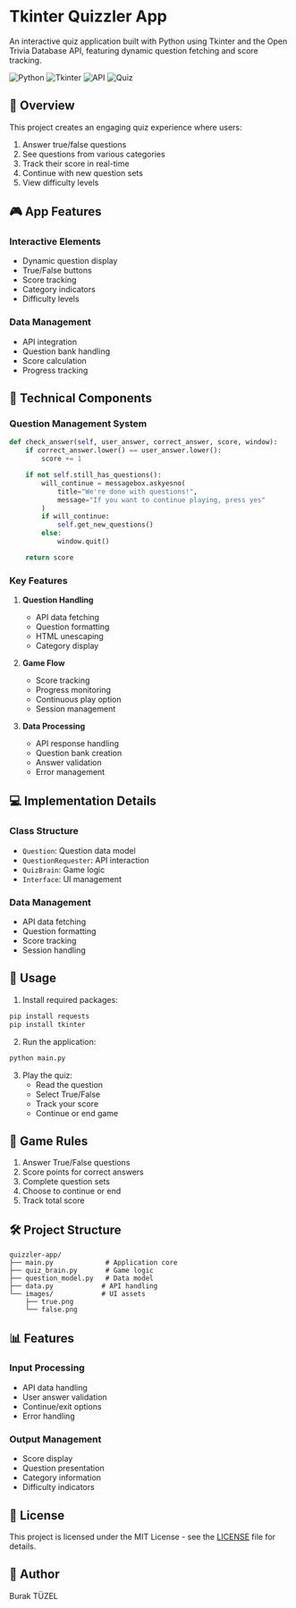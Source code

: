 # Tkinter Quizzler App
An interactive quiz application built with Python using Tkinter and the Open Trivia Database API, featuring dynamic question fetching and score tracking.

![Python](https://img.shields.io/badge/Python-3.8+-blue)
![Tkinter](https://img.shields.io/badge/Tkinter-GUI-orange)
![API](https://img.shields.io/badge/OpenTrivia-API-red)
![Quiz](https://img.shields.io/badge/Interactive-Quiz-green)

## 🎯 Overview
This project creates an engaging quiz experience where users:
1. Answer true/false questions
2. See questions from various categories
3. Track their score in real-time
4. Continue with new question sets
5. View difficulty levels

## 🎮 App Features
### Interactive Elements
- Dynamic question display
- True/False buttons
- Score tracking
- Category indicators
- Difficulty levels

### Data Management
- API integration
- Question bank handling
- Score calculation
- Progress tracking

## 🔧 Technical Components
### Question Management System
```python
def check_answer(self, user_answer, correct_answer, score, window):
    if correct_answer.lower() == user_answer.lower():
        score += 1

    if not self.still_has_questions():
        will_continue = messagebox.askyesno(
            title="We're done with questions!",
            message="If you want to continue playing, press yes"
        )
        if will_continue:
            self.get_new_questions()
        else:
            window.quit()

    return score
```

### Key Features
1. **Question Handling**
   - API data fetching
   - Question formatting
   - HTML unescaping
   - Category display

2. **Game Flow**
   - Score tracking
   - Progress monitoring
   - Continuous play option
   - Session management

3. **Data Processing**
   - API response handling
   - Question bank creation
   - Answer validation
   - Error management

## 💻 Implementation Details
### Class Structure
- `Question`: Question data model
- `QuestionRequester`: API interaction
- `QuizBrain`: Game logic
- `Interface`: UI management

### Data Management
- API data fetching
- Question formatting
- Score tracking
- Session handling

## 🚀 Usage
1. Install required packages:
```bash
pip install requests
pip install tkinter
```

2. Run the application:
```bash
python main.py
```

3. Play the quiz:
   - Read the question
   - Select True/False
   - Track your score
   - Continue or end game

## 🎯 Game Rules
1. Answer True/False questions
2. Score points for correct answers
3. Complete question sets
4. Choose to continue or end
5. Track total score

## 🛠️ Project Structure
```
quizzler-app/
├── main.py             # Application core
├── quiz_brain.py       # Game logic
├── question_model.py   # Data model
├── data.py            # API handling
└── images/            # UI assets
    ├── true.png
    └── false.png
```

## 📊 Features
### Input Processing
- API data handling
- User answer validation
- Continue/exit options
- Error handling

### Output Management
- Score display
- Question presentation
- Category information
- Difficulty indicators

## 📝 License
This project is licensed under the MIT License - see the [LICENSE](LICENSE) file for details.

## 👥 Author
Burak TÜZEL